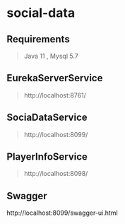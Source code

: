 # social-data

## Requirements
> Java 11 ,
> Mysql 5.7

## EurekaServerService
> http://localhost:8761/

## SociaDataService
> http://localhost:8099/

## PlayerInfoService
> http://localhost:8098/


## Swagger
http://localhost:8099/swagger-ui.html


